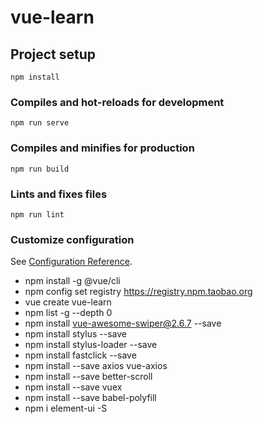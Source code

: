 # vue-learn

## Project setup
```
npm install
```

### Compiles and hot-reloads for development
```
npm run serve
```

### Compiles and minifies for production
```
npm run build
```

### Lints and fixes files
```
npm run lint
```

### Customize configuration
See [Configuration Reference](https://cli.vuejs.org/config/).
- npm install -g @vue/cli
- npm config set registry https://registry.npm.taobao.org
- vue create vue-learn
- npm list -g --depth 0
- npm install vue-awesome-swiper@2.6.7 --save
- npm install stylus --save
- npm install stylus-loader  --save
- npm install fastclick --save
- npm install --save axios vue-axios
- npm install --save better-scroll
- npm install --save vuex
- npm install --save babel-polyfill
- npm i element-ui -S
